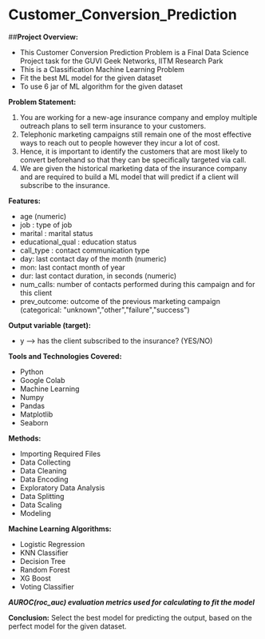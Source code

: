 # Customer_Conversion_Prediction

##**Project Overview:**
  - This Customer Conversion Prediction Problem is a Final Data Science Project task for the GUVI Geek Networks, IITM Research Park
  - This is a Classification Machine Learning Problem
  - Fit the best ML model for the given dataset
  - To use 6 jar of ML algorithm for the given dataset

**Problem Statement:**
  1. You are working for a new-age insurance company and employ multiple outreach plans to sell term insurance to your customers.
  2. Telephonic marketing campaigns still remain one of the most effective ways to reach out to people however they incur a lot of cost.
  3. Hence, it is important to identify the customers that are most likely to convert beforehand so that they can be specifically targeted via call.
  4. We are given the historical marketing data of the insurance company and are required to build a ML model that will predict if a client will subscribe to the insurance.

**Features:**
  - age (numeric)
  - job : type of job
  - marital : marital status
  - educational_qual : education status
  - call_type : contact communication type
  - day: last contact day of the month (numeric)
  - mon: last contact month of year
  - dur: last contact duration, in seconds (numeric)
  - num_calls: number of contacts performed during this campaign and for this client
  - prev_outcome: outcome of the previous marketing campaign (categorical: "unknown","other","failure","success")

**Output variable (target):**
  - y --> has the client subscribed to the insurance? (YES/NO)

**Tools and Technologies Covered:**
  - Python
  - Google Colab
  - Machine Learning
  - Numpy
  - Pandas
  - Matplotlib
  - Seaborn

**Methods:**
  - Importing Required Files
  - Data Collecting
  - Data Cleaning
  - Data Encoding
  - Exploratory Data Analysis
  - Data Splitting
  - Data Scaling
  - Modeling

**Machine Learning Algorithms:**
  - Logistic Regression
  - KNN Classifier
  - Decision Tree
  - Random Forest
  - XG Boost
  - Voting Classifier

***AUROC(roc_auc) evaluation metrics used for calculating to fit the model***

**Conclusion:**
	Select the best model for predicting the output, based on the perfect model for the given dataset.
